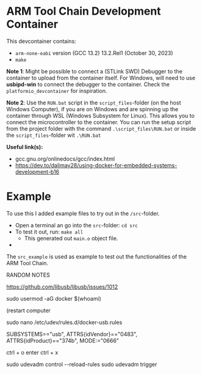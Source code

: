 # ARM Tool Chain Development Container

This devcontainer contains:
- `arm-none-eabi` version (GCC 13.2) 13.2.Rel1 (October 30, 2023)
- `make`



**Note 1**: Might be possible to connect a (STLink SWD) Debugger to the container to upload from the container itself. For Windows, will need to use **usbipd-win** to connect the debugger to the container. Check the `platformio_devcontainer` for inspiration.

**Note 2**: Use the `RUN.bat` script in the `script_files`-folder (on the host Windows Computer), if you are on Windows and are spinning up the container through WSL (Windows Subsystem for Linux). This allows you to connect the microcontroller to the container. You can run the setup script from the project folder with the command `.\script_files\RUN.bat` or inside the `script_files`-folder wit `.\RUN.bat`



**Useful link(s):**
- gcc.gnu.org/onlinedocs/gcc/index.html
- https://dev.to/dalimay28/using-docker-for-embedded-systems-development-b16

# Example

To use this I added example files to try out in the `/src`-folder.
- Open a terminal an go into the `src`-folder: `cd src`
- To test it out, run: `make all`
    - This generated out `main.o` object file.
- 


The `src_example` is used as example to test out the functionalities of the ARM Tool Chain.




RANDOM NOTES


https://github.com/libusb/libusb/issues/1012

sudo usermod -aG docker $(whoami)

(restart computer

sudo nano /etc/udev/rules.d/docker-usb.rules

SUBSYSTEMS=="usb", ATTRS{idVendor}=="0483", ATTRS{idProduct}=="374b", MODE:="0666"

ctrl + o
enter
ctrl + x

sudo udevadm control --reload-rules
sudo udevadm trigger


